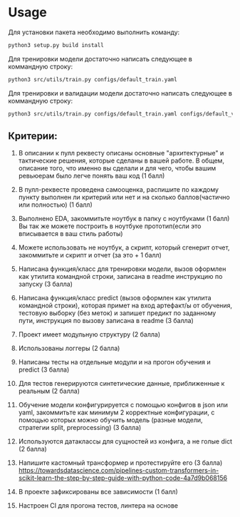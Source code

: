 # Usage

Для установки пакета необходимо выполнить команду:

```bash
python3 setup.py build install
```

Для тренировки модели достаточно написать следующее в коммандную строку: 
    
```bash
python3 src/utils/train.py configs/default_train.yaml
```

Для тренировки и валидации модели достаточно написать следующее в коммандную строку: 
    
```bash
python3 src/utils/train.py configs/default_train.yaml configs/default_val.yaml
```

Критерии:
--------
1) В описании к пулл реквесту описаны основные "архитектурные" и тактические решения, которые сделаны в вашей работе. В общем, описание того, что именно вы сделали и для чего, чтобы вашим ревьюерам было легче понять ваш код (1 балл)

2) В пулл-реквесте проведена самооценка, распишите по каждому пункту выполнен ли критерий или нет и на сколько баллов(частично или полностью) (1 балл)

3) Выполнено EDA, закоммитьте ноутбук в папку с ноутбуками (1 балл) Вы так же можете построить в ноутбуке прототип(если это вписывается в ваш стиль работы)

4) Можете использовать не ноутбук, а скрипт, который сгенерит отчет, закоммитьте и скрипт и отчет (за это + 1 балл)

5) Написана функция/класс для тренировки модели, вызов оформлен как утилита командной строки, записана в readme инструкцию по запуску (3 балла)

6) Написана функция/класс predict (вызов оформлен как утилита командной строки), которая примет на вход артефакт/ы от обучения, тестовую выборку (без меток) и запишет предикт по заданному пути, инструкция по вызову записана в readme (3 балла)

7) Проект имеет модульную структуру (2 балла)

8) Использованы логгеры (2 балла)

9) Написаны тесты на отдельные модули и на прогон обучения и predict (3 балла)

10) Для тестов генерируются синтетические данные, приближенные к реальным (2 балла)

11) Обучение модели конфигурируется с помощью конфигов в json или yaml, закоммитьте как минимум 2 корректные конфигурации, с помощью которых можно обучить модель (разные модели, стратегии split, preprocessing) (3 балла)

12) Используются датаклассы для сущностей из конфига, а не голые dict (2 балла)

13) Напишите кастомный трансформер и протестируйте его (3 балла) https://towardsdatascience.com/pipelines-custom-transformers-in-scikit-learn-the-step-by-step-guide-with-python-code-4a7d9b068156

14) В проекте зафиксированы все зависимости (1 балл)

15) Настроен CI для прогона тестов, линтера на основе 